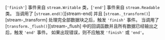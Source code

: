 [`'finish'`] 事件来自 `stream.Writable` 类，[`'end'`] 事件来自 `stream.Readable` 类。
当调用了 [`stream.end()`][stream-end] 并且 [`stream._transform()`][stream-_transform] 处理完全部数据块之后，触发 `'finish'` 事件。
当调用了 [`transform._flush()`][stream-_flush] 中的回调函数并且所有数据已经输出之后，触发 `'end'` 事件。
如果出现错误，则不应触发 `'finish'` 或 `'end'`。

